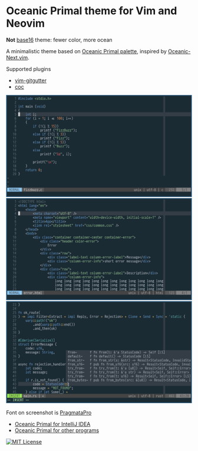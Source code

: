 # Oceanic Primal theme for Vim and Neovim

**Not** [base16](http://chriskempson.com/projects/base16/) theme: fewer color, more ocean

A minimalistic theme based on [Oceanic Primal palette](https://github.com/oceanic-primal/palette), inspired by [Oceanic-Next.vim](https://github.com/mhartington/oceanic-next).

Supported plugins

-   [vim-gitgutter](https://github.com/airblade/vim-gitgutter)
-   [coc](https://github.com/neoclide/coc.nvim)

![Screenshot](oceanic-primal-vim-0.png)
![Screenshot](oceanic-primal-vim-1.png)
![Screenshot](oceanic-primal-vim-2.png)

Font on screenshot is [PragmataPro](https://fsd.it/shop/fonts/pragmatapro/)

-   [Oceanic Primal for IntelliJ IDEA](https://github.com/barlog-m/oceanic-primal-idea)
-   [Oceanic Primal for other programs](https://github.com/barlog-m/oceanic-primal)

[![MIT License](https://img.shields.io/badge/license-MIT-a31f34.svg?style=flat-square)](https://opensource.org/licenses/MIT)

